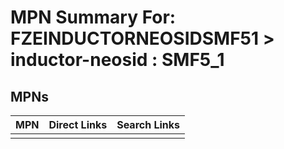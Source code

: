 



# MPN Summary For: FZEINDUCTORNEOSIDSMF51 > inductor-neosid : SMF5_1

## MPNs
  

|MPN|Direct Links|Search Links|
| :--- | :--- | :--- |
||||
